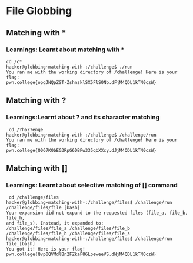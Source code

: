 # File Globbing 

## Matching with *
### Learnings: Learnt about matching with *
```
cd /c*
hacker@globbing~matching-with-:/challenge$ ./run
You ran me with the working directory of /challenge! Here is your flag:
pwn.college{opgJNQpZST-ZshnzklSX5FlS0Nb.dFjM4QDL1kTN0czW}
```






## Matching with ?
### Learnings:Learnt about ? and its character matching
```
 cd /?ha??enge
hacker@globbing~matching-with-:/challenge$ /challenge/run
You ran me with the working directory of /challenge! Here is your flag:
pwn.college{Q067K0bEG3RpG6DBPw335qbXXcy.dJjM4QDL1kTN0czW}
```
## Matching with []
### Learnings: Learnt about selective matching of [] command
```
 cd /challenge/files
hacker@globbing~matching-with-:/challenge/files$ /challenge/run /challenge/files/file_[bash]
Your expansion did not expand to the requested files (file_a, file_b, file_h,
and file_s). Instead, it expanded to:
/challenge/files/file_a /challenge/files/file_b /challenge/files/file_h /challenge/files/file_s
hacker@globbing~matching-with-:/challenge/files$ /challenge/run file_[bash]
You got it! Here is your flag!
pwn.college{Qvp0QVMdlBn2FZkaF86LpeweeVS.dNjM4QDL1kTN0czW}
```


